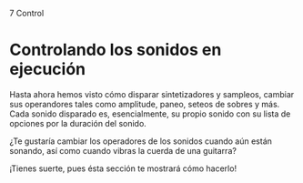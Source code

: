 7 Control

# Controlando los sonidos en ejecución

Hasta ahora hemos visto cómo disparar sintetizadores y sampleos, cambiar
sus operandores tales como amplitude, paneo, seteos de sobres y más. Cada
sonido disparado es, esencialmente, su propio sonido con su lista de 
opciones por la duración del sonido.

¿Te gustaría cambiar los operadores de los sonidos cuando aún están
sonando, así como cuando vibras la cuerda de una guitarra?

¡Tienes suerte, pues ésta sección te mostrará cómo hacerlo!
